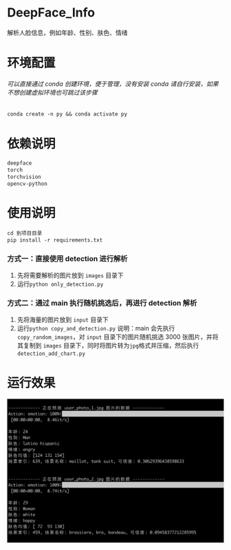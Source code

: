 # DeepFace_Info
解析人脸信息，例如年龄、性别、肤色、情绪

# 环境配置

###### 可以直接通过 conda 创建环境，便于管理，没有安装 conda 请自行安装，如果不想创建虚拟环境也可跳过该步骤
 ```
 conda create -n py && conda activate py
 ```
 # 依赖说明
 ```
deepface
torch 
torchvision
opencv-python
 ```

# 使用说明

```
cd 到项目目录
pip install -r requirements.txt
```

### 方式一：直接使用 detection 进行解析
1. 先将需要解析的图片放到 `images` 目录下
2. 运行`python only_detection.py`

### 方式二：通过 main 执行随机挑选后，再进行 detection 解析
1. 先将海量的图片放到 `input` 目录下
2. 运行`python copy_and_detection.py`
    说明：main 会先执行 `copy_random_images`，对 `input` 目录下的图片随机挑选 3000 张图片，并将其复制到 `images` 目录下，同时将图片转为`jpg`格式并压缩，然后执行 `detection_add_chart.py`

# 运行效果

![image](./demo.png)
